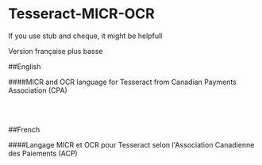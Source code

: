 # Tesseract-MICR-OCR
If you use stub and cheque, it might be helpfull

Version française plus basse


##English

####MICR and OCR language for Tesseract from Canadian Payments Association (CPA)

<br><br>

##French

####Langage MICR et OCR pour Tesseract selon l'Association Canadienne des Paiements (ACP)
